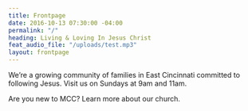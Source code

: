 ```yaml
---
title: Frontpage
date: 2016-10-13 07:30:00 -04:00
permalink: "/"
heading: Living & Loving In Jesus Christ
feat_audio_file: "/uploads/test.mp3"
layout: frontpage
---
```


We’re a growing community of families in East Cincinnati committed to following Jesus. Visit us on Sundays at 9am and 11am.

Are you new to MCC?
Learn more about our church.